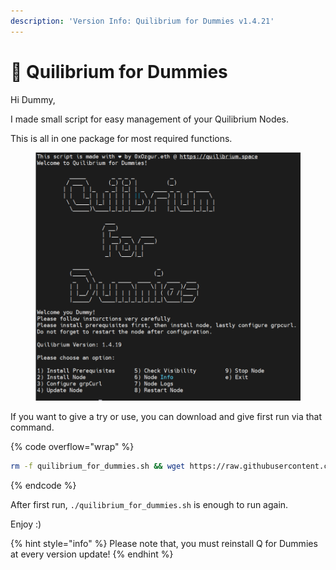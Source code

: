 ```yaml
---
description: 'Version Info: Quilibrium for Dummies v1.4.21'
---
```


# 🥟 Quilibrium for Dummies

Hi Dummy,

I made small script for easy management of your Quilibrium Nodes.

This is all in one package for most required functions.

<figure><img src=".gitbook/assets/image.png" alt=""><figcaption></figcaption></figure>

If you want to give a try or use, you can download and give first run via that command.

{% code overflow="wrap" %}
```bash
rm -f quilibrium_for_dummies.sh && wget https://raw.githubusercontent.com/0xOzgur/QuilibriumTools/main/quilibrium_for_dummies.sh && chmod +x quilibrium_for_dummies.sh && ./quilibrium_for_dummies.sh
```
{% endcode %}

After first run, `./quilibrium_for_dummies.sh` is enough to run again.

Enjoy :)



{% hint style="info" %}
Please note that, you must reinstall Q for Dummies at every version update!
{% endhint %}
